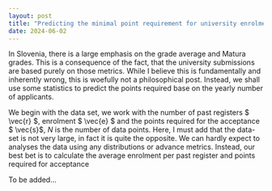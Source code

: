 ```yaml
---
layout: post
title: "Predicting the minimal point requirement for university enrolment"
date: 2024-06-02
---
```

In Slovenia, there is a large emphasis on the grade average and Matura grades. This is a consequence of the fact, that the university submissions are based purely on those metrics. While I believe this is fundamentally and inherently wrong, this is woefully not a philosophical post. Instead, we shall use some statistics to predict the points required base on the yearly number of applicants.

We begin with the data set, we work with the number of past registers $ \vec{r} $, enrolment $ \vec{e} $ and the points required for the acceptance $ \vec{s}$, $N$ is the number of data points. Here, I must add that the data-set is not very large, in fact it is quite the opposite. We can hardly expect to analyses the data using any distributions or advance metrics. Instead, our best bet is to calculate the average enrolment per past register and points required for acceptance

To be added...

